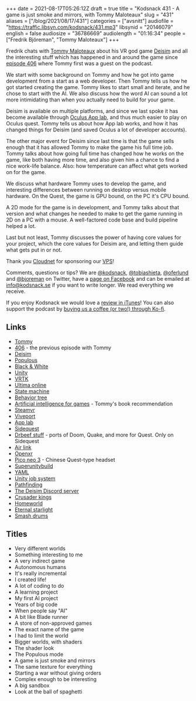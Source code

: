 +++
date = 2021-08-17T05:26:12Z
draft = true
title = "Kodsnack 431 - A game is just smoke and mirrors, with Tommy Maloteaux"
slug = "431"
aliases = ["/blog/2021/08/17/431"]
categories = ["avsnitt"]
audiofile = "https://traffic.libsyn.com/kodsnack/431.mp3"
libsynid = "20146079"
english = false
audiosize = "36786669"
audiolength = "01:16:34"
people = ["Fredrik Björeman", "Tommy Maloteaux"]
+++

Fredrik chats with [Tommy Maloteaux](https://twitter.com/TMaloteaux) about his VR god game [Deisim](https://www.deisim.com/) and all the interesting stuff which has happened in and around the game since [episode 406](https://kodsnack.se/406/) where Tommy first was a guest on the podcast.

We start with some background on Tommy and how he got into game development from a start as a web developer. Then Tommy tells us how he got started creating the game. Tommy likes to start small and iterate, and he chose to start with the AI. We also discuss how the word AI can sound a lot more intimidating than when you actually need to build for your game.

Deisim is available on multiple platforms, and since we last spoke it has become available through [Oculus App lab](https://developer.oculus.com/blog/introducing-app-lab-a-new-way-to-distribute-oculus-quest-apps/), and thus much easier to play on Oculus quest. Tommy tells us about how App lab works, and how it has changed things for Deisim (and saved Oculus a lot of developer accounts).

The other major event for Deisim since last time is that the game sells enough that it has allowed Tommy to make the game his full time job. Tommy talks about how going full time has changed how he works on the game, like both having more time, and also given him a chance to find a nice work-life balance. Also: how temperature can affect what gets worked on for the game.

We discuss what hardware Tommy uses to develop the game, and interesting differences between running on desktop versus mobile hardware. On the Quest, the game is GPU bound, on the PC it's CPU bound.

A 2D mode for the game is in development, and Tommy talks about that version and what changes he needed to make to get the game running in 2D on a PC with a mouse. A well-factored code base and build pipeline helped a lot.

Last but not least, Tommy discusses the power of having core values for your project, which the core values for Deisim are, and letting them guide what gets put in or not.

Thank you [Cloudnet](http://www.cloudnet.se) for sponsoring our [VPS](http://en.wikipedia.org/wiki/Virtual_private_server)!

Comments, questions or tips? We are [@kodsnack](https://www.twitter.com/kodsnack), [@tobiashieta](https://www.twitter.com/tobiashieta), [@oferlund](https://twitter.com/oferlund) and [@bjoreman](https://www.twitter.com/bjoreman) on Twitter, have a [page on Facebook](https://www.facebook.com/kodsnack) and can be emailed at [info@kodsnack.se](mailto:info@kodsnack.se) if you want to write longer. We read everything we receive.

If you enjoy Kodsnack we would love a [review in iTunes](http://itunes.apple.com/se/podcast/kodsnack/id561631498?l=en)! You can also support the podcast by <a href="https://ko-fi.com/kodsnack" rel="payment">buying us a coffee (or two!) through Ko-fi</a>.

## Links ##
* [Tommy](https://twitter.com/TMaloteaux)
* [406](https://kodsnack.se/406/) - the previous episode with Tommy
* [Deisim](https://www.deisim.com/)
* [Populous](https://en.wikipedia.org/wiki/Populous_%28video_game%29)
* [Black & White](https://en.wikipedia.org/wiki/Black_%26_White_%28video_game%29)
* [Unity](https://en.wikipedia.org/wiki/Unity_%28game_engine%29)
* [VRTK](https://en.wikipedia.org/wiki/VTK)
* [Ultima online](https://en.wikipedia.org/wiki/Ultima_Online)
* [State machine](https://en.wikipedia.org/wiki/Finite-state_machine)
* [Behavior tree](https://en.wikipedia.org/wiki/Behavior_tree_%28artificial_intelligence,_robotics_and_control%29)
* [Artificial intelligence for games](https://www.amazon.se/AI-Games-Third-Ian-Millington/dp/0367670569/ref=pd_lpo_1?pd_rd_i=0367670569&psc=1) - Tommy's book recommendation
* [Steamvr](https://store.steampowered.com/app/250820/SteamVR/)
* [Viveport](https://www.viveport.com/)
* [App lab](https://developer.oculus.com/blog/introducing-app-lab-a-new-way-to-distribute-oculus-quest-apps/)
* [Sidequest](https://sidequestvr.com/)
* [Drbeef stuff](https://sidequestvr.com/user/24936) - ports of Doom, Quake, and more for Quest. Only on Sidequest
* [Air link](https://www.oculus.com/blog/introducing-oculus-air-link-a-wireless-way-to-play-pc-vr-games-on-oculus-quest-2-plus-infinite-office-updates-support-for-120-hz-on-quest-2-and-more/?locale=sv_SE)
* [Openxr](https://en.wikipedia.org/wiki/OpenXR)
* [Pico neo 3](https://www.pico-interactive.com/us/neo3.html) - Chinese Quest-type headset
* [Superunitybuild](https://github.com/superunitybuild/buildtool)
* [YAML](https://en.wikipedia.org/wiki/YAML)
* [Unity job system](https://docs.unity3d.com/Manual/JobSystem.html)
* [Pathfinding](https://en.wikipedia.org/wiki/Pathfinding)
* [The Deisim Discord server](https://discord.com/invite/HqhST5c)
* [Crusader kings](https://en.wikipedia.org/wiki/Crusader_Kings_%28video_game%29)
* [Homeworld](https://www.youtube.com/watch?v=SKrWkjsCvZQ)
* [Eternal starlight](https://www.oculus.com/experiences/quest/1918967004876383/?locale=sv_SE)
* [Smash drums](https://smashdrumsvr.wixsite.com/smashdrums)

## Titles ##
* Very different worlds
* Something interesting to me
* A very indirect game
* Autonomous humans
* It's really incremental
* I created life!
* A lot of coding to do
* A learning project
* My first AI project
* Years of big code
* When people say "AI"
* A bit like Blade runner
* A store of non-approved games
* The exact name of the game
* I had to limit the world
* Bigger worlds, with shaders
* The shader look
* The Populous mode
* A game is just smoke and mirrors
* The same texture for everything
* Starting a war without giving orders
* Complex enough to be interesting
* A big sandbox
* Look at the ball of spaghetti